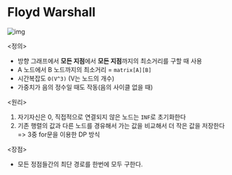 # Floyd Warshall

![img](https://user-images.githubusercontent.com/75887645/131481788-62f56bf4-942f-4713-803d-f4de976a0c5a.gif)

<정의>
- 방향 그래프에서 <b>모든 지점</b>에서 <b>모든 지점</b>까지의 최소거리를 구할 때 사용
- A 노드에서 B 노드까지의 최소거리 = `matrix[A][B]`
- 시간복잡도 `O(V^3)` (V는 노드의 개수)
- 가중치가 음의 정수일 때도 작동(음의 사이클 없을 때)

<원리>
1. 자기자신은 0, 직접적으로 연결되지 않은 노드는 `INF`로 초기화한다 <br>
2. 기존 행렬의 값과 다른 노드를 경유해서 가는 값을 비교해서 더 작은 값을 저장한다<br>
=> 3중 for문을 이용한 DP 방식 <br>

<장점>
- 모든 정점들간의 최단 경로를 한번에 모두 구한다.<br>

